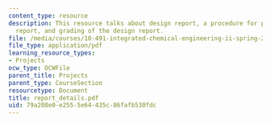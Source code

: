 ```yaml
---
content_type: resource
description: This resource talks about design report, a procedure for preparing the
  report, and grading of the design report.
file: /media/courses/10-491-integrated-chemical-engineering-ii-spring-2006/79a208e0e2555e64435c86fafb530fdc_report_details.pdf
file_type: application/pdf
learning_resource_types:
- Projects
ocw_type: OCWFile
parent_title: Projects
parent_type: CourseSection
resourcetype: Document
title: report_details.pdf
uid: 79a208e0-e255-5e64-435c-86fafb530fdc
---
```


